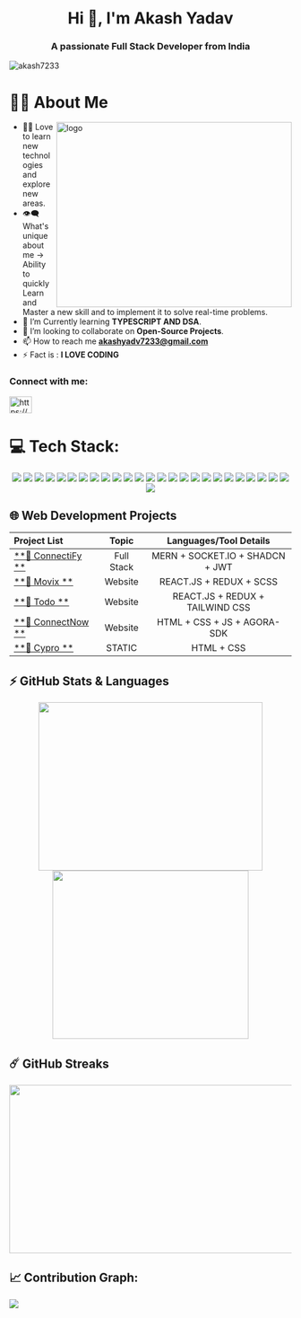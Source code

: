 

<!--[![MasterHead](Akash.png)] -->
<h1 align="center">Hi 👋, I'm Akash Yadav</h1>
<h3 align="center">A passionate Full Stack Developer from India</h3>

<p align="left"> <img src="https://komarev.com/ghpvc/?username=akash7233&label=Profile%20views&color=0e75b6&style=flat" alt="akash7233" /> </p>

# 🙋‍♂️ About Me
<div><img align="right" src="https://stats.quine.sh/akash7233/github?theme=dark" title="Quine Stats Card" alt="logo" height="330" width="420"></div>

- 👨‍💻 Love to learn new technologies and explore new areas.
- 👁‍🗨 What's unique about me → Ability to quickly Learn and Master
  a new skill and to implement it to solve real-time problems.
- 📘 I’m Currently learning **TYPESCRIPT AND DSA**.
- 👯 I’m looking to collaborate on **Open-Source Projects**.
- 📫 How to reach me **akashyadv7233@gmail.com**
- ⚡ Fact is : **I LOVE CODING**


<h3 align="left">Connect with me:</h3>
<p align="left">
<a href="https://www.linkedin.com/in/akashyadav33" target="blank"><img align="center" src="https://raw.githubusercontent.com/rahuldkjain/github-profile-readme-generator/master/src/images/icons/Social/linked-in-alt.svg" alt="https://www.linkedin.com/in/akashyadav33" height="30" width="40" /></a>

<!-- # # 🙋‍♂️ About Me

<div><img align="right" src="https://stats.quine.sh/akash7233/github?theme=dark" title="Quine Stats Card" alt="logo" height="330" width="420"></div>


🔭 I’m currently working on Connectify - A social media platform<br><br>🌱 I’m presently learning NextJS<br><br>💬 Ask me about Frontend, MERN Stack<br><br>📫 How to reach me akashyadv7233@gmail.com
 -->

# 💻 Tech Stack:
<p align="center">
  <img src="https://img.shields.io/badge/html-%2300599C.svg?style=for-the-badge&logo=c%2B%2B&logoColor=white" />
  <img src="https://img.shields.io/badge/css3-%231572B6.svg?style=for-the-badge&logo=css3&logoColor=white" />
  <img src="https://img.shields.io/badge/javascript-%23F0DB4F.svg?style=for-the-badge&logo=Javascript&logoColor=white" />
  <img src="https://img.shields.io/badge/tailwindcss-%2338B2AC.svg?style=for-the-badge&logo=tailwind-css&logoColor=white" />
  <img src="https://img.shields.io/badge/react-%2320232a.svg?style=for-the-badge&logo=react&logoColor=%2361DAFB" />
  <img src="https://img.shields.io/badge/typescript-%23007ACC.svg?style=for-the-badge&logo=typescript&logoColor=white" />
  <img src="https://img.shields.io/badge/Context--Api-000000?style=for-the-badge&logo=react" />
  <img src="https://img.shields.io/badge/daisyui-5A0EF8?style=for-the-badge&logo=daisyui&logoColor=white" />
  <img src="https://img.shields.io/badge/redux-%23593d88.svg?style=for-the-badge&logo=redux&logoColor=white" />
  <img src="https://img.shields.io/badge/JWT-black?style=for-the-badge&logo=JSON%20web%20tokens" />
  <img src="https://img.shields.io/badge/express.js-%23404d59.svg?style=for-the-badge&logo=express&logoColor=%2361DAFB" />
  <img src="https://img.shields.io/badge/node.js-6DA55F?style=for-the-badge&logo=node.js&logoColor=white" />
  <img src="https://img.shields.io/badge/NODEMON-%23323330.svg?style=for-the-badge&logo=nodemon&logoColor=%BBDEAD" />
  <img src="https://img.shields.io/badge/Next-black?style=for-the-badge&logo=next.js&logoColor=white" />
  <img src="https://img.shields.io/badge/mysql-%23d9ead3.svg?style=for-the-badge&logo=mysql&logoColor=blue" />
  <img src="https://img.shields.io/badge/MongoDB-%234ea94b.svg?style=for-the-badge&logo=mongodb&logoColor=white" />
  <img src="https://img.shields.io/badge/Postman-FF6C37?style=for-the-badge&logo=postman&logoColor=white" />
  <img src="https://img.shields.io/badge/vercel-%23000000.svg?style=for-the-badge&logo=vercel&logoColor=white" />
  <img src="https://img.shields.io/badge/Render-%46E3B7.svg?style=for-the-badge&logo=render&logoColor=white" />
  <img src="https://img.shields.io/badge/github%20pages-121013?style=for-the-badge&logo=github&logoColor=white" />
  <img src="https://img.shields.io/badge/github%20actions-%232671E5.svg?style=for-the-badge&logo=githubactions&logoColor=white" />
  <img src="https://img.shields.io/badge/github-%23121011.svg?style=for-the-badge&logo=github&logoColor=white" />
  <img src="https://img.shields.io/badge/Socket.io-black?style=for-the-badge&logo=socket.io&badgeColor=010101" />
  <img src ="https://img.shields.io/badge/bootstrap-%238511FA.svg?style=for-the-badge&logo=bootstrap&logoColor=white"/>
<!--   <img src="https://img.shields.io/badge/docker-%230db7ed.svg?style=for-the-badge&logo=docker&logoColor=white" />
  <img src="https://img.shields.io/badge/kubernetes-%23326ce5.svg?style=for-the-badge&logo=kubernetes&logoColor=white" /> -->
<!--   <img src="https://img.shields.io/badge/AWS-%23FF9900.svg?style=for-the-badge&logo=amazon-aws&logoColor=white" /> -->
  <img src="https://img.shields.io/badge/python-3670A0?style=for-the-badge&logo=python&logoColor=ffdd54" />
  <img src = "https://img.shields.io/badge/wix-000?style=for-the-badge&logo=wix&logoColor=white" />
<!--   <img src="https://img.shields.io/badge/flask-%23000.svg?style=for-the-badge&logo=flask&logoColor=white" />
  <img src="https://img.shields.io/badge/numpy-%23013243.svg?style=for-the-badge&logo=numpy&logoColor=white" /> -->
<!-- <!--   <img src="https://img.shields.io/badge/SciPy-%230C55A5.svg?style=for-the-badge&logo=scipy&logoColor=%white" /> -->
<!--   <img src="https://img.shields.io/badge/pandas-%23150458.svg?style=for-the-badge&logo=pandas&logoColor=white" /> -->
<!--   <img src="https://img.shields.io/badge/Matplotlib-%23ffffff.svg?style=for-the-badge&logo=Matplotlib&logoColor=black" /> -->
<!--   <img src="https://img.shields.io/badge/Seaborn-%23ffffff.svg?style=for-the-badge&logo=Seaborn&logoColor=black" /> -->
<!--   <img src="https://img.shields.io/badge/Plotly-%233F4F75.svg?style=for-the-badge&logo=plotly&logoColor=white" /> -->
<!--   <img src="https://img.shields.io/badge/scikit--learn-%23F7931E.svg?style=for-the-badge&logo=scikit-learn&logoColor=white" /> -->
<!--   <img src="https://img.shields.io/badge/Keras-%23D00000.svg?style=for-the-badge&logo=Keras&logoColor=white" />
  <img src="https://img.shields.io/badge/TensorFlow-%23FF6F00.svg?style=for-the-badge&logo=TensorFlow&logoColor=white" />
  <img src="https://img.shields.io/badge/PyTorch-%23EE4C2C.svg?style=for-the-badge&logo=PyTorch&logoColor=white" />
  <img src="https://img.shields.io/badge/opencv-%23white.svg?style=for-the-badge&logo=opencv&logoColor=white" /> -->
<!--   <img src="https://img.shields.io/badge/mlflow-%23d9ead3.svg?style=for-the-badge&logo=numpy&logoColor=blue" />
  <img src="https://img.shields.io/badge/cassandra-%231287B1.svg?style=for-the-badge&logo=apache-cassandra&logoColor=white" /> -->
<!--   <img src="https://img.shields.io/badge/Anaconda-%2344A833.svg?style=for-the-badge&logo=anaconda&logoColor=white" /> -->
<!--   <img src="https://img.shields.io/badge/power_bi-F2C811?style=for-the-badge&logo=powerbi&logoColor=black" /> -->
<!--   <img src="https://img.shields.io/badge/cisco-%23049fd9.svg?style=for-the-badge&logo=cisco&logoColor=black" /> -->
<!--   <img src="https://img.shields.io/badge/-Arduino-00979D?style=for-the-badge&logo=Arduino&logoColor=white" /> --> 
</p>

## 🌐 Web Development Projects 

<div align="center">

| Project List | Topic | Languages/Tool Details |
| :--- | :---: | :---: |
| [**🔗 ConnectiFy **](https://connectify-six.vercel.app/) | Full Stack | MERN + SOCKET.IO + SHADCN + JWT |
| [**🔗 Movix **](https://movix-two-iota.vercel.app/) | Website | REACT.JS + REDUX + SCSS |
| [**🔗 Todo **](https://todo-peach-six.vercel.app/) | Website | REACT.JS + REDUX + TAILWIND CSS |
| [**🔗 ConnectNow **](https://connecttnow.netlify.app/) | Website | HTML + CSS + JS + AGORA-SDK |
| [**🔗 Cypro **](https://akash7233.github.io/Cypro2.0/) | STATIC | HTML + CSS |

</div>


## ⚡ GitHub Stats & Languages
  <div align="center">
    <a href="https://github.com/anuraghazra/github-readme-stats" title="GitHub Stats Card">
  	  <img height="300" width="400" src="https://github-readme-stats.vercel.app/api?username=akash7233&show_icons=true&theme=react&show=reviews" />
    </a>
    <a href="https://github.com/anuraghazra/github-readme-stats" title="GitHub Top Languages Card">
     	<img height="300" width="350" src="https://github-readme-stats.vercel.app/api/top-langs/?username=akash7233&theme=dark&hide_border=false&include_all_commits=true&count_private=true&layout=compact" />
    </a>
  </div>

## ☄️ GitHub Streaks

  <div align="center">
    <a href="https://github.com/DenverCoder1/github-readme-streak-stats"  title="GitHub Streak Stats">
  	<img height="300" width="550"  src="https://streak-stats.demolab.com?user=akash7233&theme=tokyonight&border_radius=8&date_format=j%20M%5B%20Y%5D&card_width=550)](https://git.io/streak-stats">
  </a>
  </div>


<!-- ![](https://github-readme-stats.vercel.app/api/top-langs/?username=akash7233&theme=dark&hide_border=false&include_all_commits=true&count_private=true&layout=compact) -->

## 📈 Contribution Graph:

![](https://github-readme-activity-graph.vercel.app/graph?username=akash7233&bg_color=101820&color=89ABE3&line=FEE715&point=FFFFFF&hide_border=true)

<!-- Proudly created with GPRM ( https://gprm.itsvg.in ) -->

